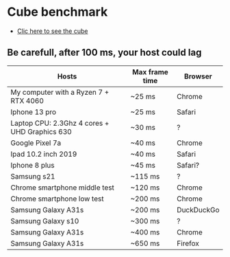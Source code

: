 # Cube benchmark

- [Clic here to see the cube](https://nadnone.github.io/demo_things/3D_test/)

## Be carefull, after 100 ms, your host could lag

| Hosts                                          | Max frame time  | Browser    |
|------------------------------------------------|-----------------|------------|
| My computer with a Ryzen 7 + RTX 4060          | ~25 ms          | Chrome     |
| Iphone 13 pro                                  | ~25 ms          | Safari     |
| Laptop CPU: 2.3Ghz 4 cores + UHD Graphics 630  | ~30 ms          |   ?        |
| Google Pixel 7a                                | ~40 ms          | Chrome     |
| Ipad 10.2 inch 2019                            | ~40 ms          | Safari     |
| Iphone 8 plus                                  | ~45 ms          | Safari?    |
| Samsung s21                                    | ~115 ms         |   ?        |
| Chrome smartphone middle test                  | ~120 ms         | Chrome     |
| Chrome smartphone low test                     | ~200 ms         | Chrome     |
| Samsung Galaxy A31s                            | ~200 ms         | DuckDuckGo |
| Samsung Galaxy s10                             | ~300 ms         |   ?        |
| Samsung Galaxy A31s                            | ~400 ms         | Chrome     |
| Samsung Galaxy A31s                            | ~650 ms         | Firefox    |
